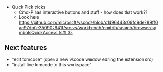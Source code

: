 - Quick Pick tricks
  - Cmd-P has interactive buttons and stuff - how does that work??
  - Look here https://github.com/microsoft/vscode/blob/c1496443c09fc9de289ff0ac97db0e350902641f/src/vs/workbench/contrib/search/browser/symbolsQuickAccess.ts#L33

## Next features

- "edit tomcode" (open a new vscode window editing the extension src)
- "install live tomcode to this workspace"
